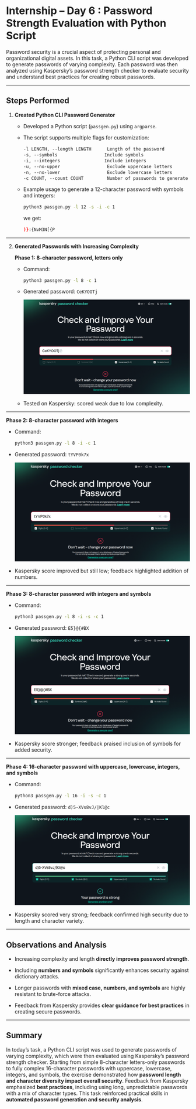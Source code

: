 # Internship – Day 6 : Password Strength Evaluation with Python Script

Password security is a crucial aspect of protecting personal and organizational digital assets. In this task, a Python CLI script was developed to generate passwords of varying complexity. Each password was then analyzed using Kaspersky’s password strength checker to evaluate security and understand best practices for creating robust passwords.

---

## Steps Performed

1. **Created Python CLI Password Generator**
   
   - Developed a Python script (`passgen.py`) using `argparse`.
   
   - The script supports multiple flags for customization:
     
     ```
     -l LENGTH, --length LENGTH      Length of the password
     -s, --symbols                  Include symbols
     -i, --integers                 Include integers
     -u, --no-upper                  Exclude uppercase letters
     -n, --no-lower                  Exclude lowercase letters
     -c COUNT, --count COUNT         Number of passwords to generate
     ```
   
   - Example usage to generate a 12-character password with symbols and integers:
     
     ```bash
     python3 passgen.py -l 12 -s -i -c 1
     ```
     
     we get:
     
     ```bash
     )}:{NvM3N[{P
     ```

---

2. **Generated Passwords with Increasing Complexity**
   
   **Phase 1: 8-character password, letters only**
   
   - Command:
     
     ```bash
     python3 passgen.py -l 8 -c 1
     ```
   
   - Generated password: `CeKYOOTj`
     
     ![alt](Screenshots/8letterlow.png)
   
   - Tested on Kaspersky: scored weak due to low complexity.

---

**Phase 2: 8-character password with integers**

- Command:
  
  ```bash
  python3 passgen.py -l 8 -i -c 1
  ```

- Generated password: `tYVP0k7x`
  
  ![alt](Screenshots/8letterint.png)

- Kaspersky score improved but still low; feedback highlighted addition of numbers.

---

**Phase 3: 8-character password with integers and symbols**

- Command:
  
  ```bash
  python3 passgen.py -l 8 -i -s -c 1
  ```

- Generated password: `E5}@{#BX`
  
  ![alt](Screenshots/8letterintsym.png)

- Kaspersky score stronger; feedback praised inclusion of symbols for added security.

---

**Phase 4: 16-character password with uppercase, lowercase, integers, and symbols**

- Command:
  
  ```bash
  python3 passgen.py -l 16 -i -s -c 1
  ```

- Generated password: `d)5-XVs8vJ/|Kl@c`
  
  ![alt](Screenshots/16letterintsym.png)

- Kaspersky scored very strong; feedback confirmed high security due to length and character variety.

---

## Observations and Analysis

- Increasing complexity and length **directly improves password strength**.

- Including **numbers and symbols** significantly enhances security against dictionary attacks.

- Longer passwords with **mixed case, numbers, and symbols** are highly resistant to brute-force attacks.

- Feedback from Kaspersky provides **clear guidance for best practices** in creating secure passwords.

---

## Summary

In today’s task, a Python CLI script was used to generate passwords of varying complexity, which were then evaluated using Kaspersky’s password strength checker. Starting from simple 8-character letters-only passwords to fully complex 16-character passwords with uppercase, lowercase, integers, and symbols, the exercise demonstrated how **password length and character diversity impact overall security**. Feedback from Kaspersky emphasized **best practices**, including using long, unpredictable passwords with a mix of character types. This task reinforced practical skills in **automated password generation and security analysis**.
